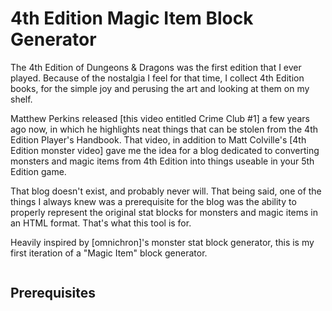 # 4th Edition Magic Item Block Generator

The 4th Edition of Dungeons & Dragons was the first edition that I ever played. Because of the nostalgia I feel for that time, I collect 4th Edition books, for the simple joy and perusing the art and looking at them on my shelf. 

Matthew Perkins released [this video entitled Crime Club #1] a few years ago now, in which he highlights neat things that can be stolen from the 4th Edition Player's Handbook. That video, in addition to Matt Colville's [4th Edition monster video] gave me the idea for a blog dedicated to converting monsters and magic items from 4th Edition into things useable in your 5th Edition game. 

That blog doesn't exist, and probably never will. That being said, one of the things I always knew was a prerequisite for the blog was the ability to properly represent the original stat blocks for monsters and magic items in an HTML format. That's what this tool is for. 

Heavily inspired by [omnichron]'s monster stat block generator, this is my first iteration of a "Magic Item" block generator.

![]()

## Prerequisites

